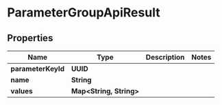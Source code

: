 

# ParameterGroupApiResult


## Properties

| Name | Type | Description | Notes |
|------------ | ------------- | ------------- | -------------|
|**parameterKeyId** | **UUID** |  |  |
|**name** | **String** |  |  |
|**values** | **Map&lt;String, String&gt;** |  |  |



